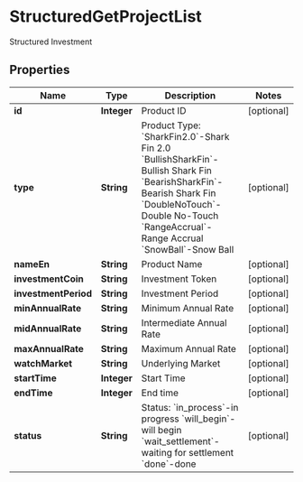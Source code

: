
# StructuredGetProjectList

Structured Investment

## Properties

Name | Type | Description | Notes
------------ | ------------- | ------------- | -------------
**id** | **Integer** | Product ID |  [optional]
**type** | **String** | Product Type:   &#x60;SharkFin2.0&#x60;-Shark Fin 2.0  &#x60;BullishSharkFin&#x60;-Bullish Shark Fin  &#x60;BearishSharkFin&#x60;-Bearish Shark Fin &#x60;DoubleNoTouch&#x60;-Double No-Touch &#x60;RangeAccrual&#x60;-Range Accrual &#x60;SnowBall&#x60;-Snow Ball |  [optional]
**nameEn** | **String** | Product Name |  [optional]
**investmentCoin** | **String** | Investment Token |  [optional]
**investmentPeriod** | **String** | Investment Period |  [optional]
**minAnnualRate** | **String** | Minimum Annual Rate |  [optional]
**midAnnualRate** | **String** | Intermediate Annual Rate |  [optional]
**maxAnnualRate** | **String** | Maximum Annual Rate |  [optional]
**watchMarket** | **String** | Underlying Market |  [optional]
**startTime** | **Integer** | Start Time |  [optional]
**endTime** | **Integer** | End time |  [optional]
**status** | **String** | Status:   &#x60;in_process&#x60;-in progress  &#x60;will_begin&#x60;-will begin  &#x60;wait_settlement&#x60;-waiting for settlement  &#x60;done&#x60;-done |  [optional]

